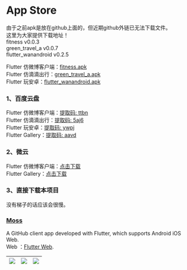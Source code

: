 # App Store

由于之前apk是放在github上面的，但近期github外链已无法下载文件。  
这里为大家提供下载地址！  
fitness v0.0.3  
green_travel_a v0.0.7  
flutter_wanandroid v0.2.5

Flutter 仿微博客户端：[fitness.apk ](https://github.com/Sky24n/Doc/blob/master/apks/fitness.apk)  
Flutter 仿滴滴出行：[green_travel_a.apk](https://github.com/Sky24n/Doc/blob/master/apks/green_travel_a.apk)  
Flutter 玩安卓：[flutter_wanandroid.apk](https://github.com/Sky24n/Doc/blob/master/apks/flutter_wanandroid.apk)

### 1、百度云盘
Flutter 仿微博客户端：[提取码: ttbn](https://pan.baidu.com/s/1HgBaR68oJYe7nnOTJlSg0Q)  
Flutter 仿滴滴出行：[提取码: 5aj6](https://pan.baidu.com/s/1-OrjMwxBwmeo2CF_3cYThg)  
Flutter 玩安卓：[提取码: ywpj](https://pan.baidu.com/s/1Grhnx5X1UJmSWOI6LxaAMg )  
Flutter Gallery：[提取码: aavd](https://pan.baidu.com/s/1eORbnkc_HjospykjhUa5IQ)

### 2、微云
Flutter 仿微博客户端：[点击下载](https://share.weiyun.com/5T2hhs8c)  
Flutter Gallery：[点击下载](https://share.weiyun.com/QITaMaxT)

### 3、直接下载本项目
没有梯子的话应该会很慢。

### [Moss](https://github.com/Sky24n/Moss)
A GitHub client app developed with Flutter, which supports Android iOS Web.  
Web ：[Flutter Web](https://sky24n.github.io/Sky24n/moss/web/index.html).  
  
|![](https://z3.ax1x.com/2021/04/26/gp1hm6.jpg)|![](https://z3.ax1x.com/2021/04/26/gp1Tte.jpg)|![](https://z3.ax1x.com/2021/04/26/gp17fH.jpg)|
|:---:|:---:|:---:|
